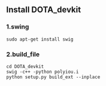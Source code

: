 ## Install DOTA_devkit

### 1.swing 
    sudo apt-get install swig

### 2.build_file

    cd DOTA_devkit
    swig -c++ -python polyiou.i
    python setup.py build_ext --inplace
 
